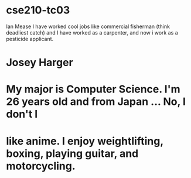 # cse210-tc03




Ian Mease
I have worked cool jobs like commercial fisherman (think deadliest catch) and I have
worked as a carpenter, and now i work as a pesticide applicant.








# Josey Harger

#  My major is Computer Science. I'm 26 years old and from Japan ... No, I don't l
#  like anime. I enjoy weightlifting, boxing, playing guitar, and motorcycling.

